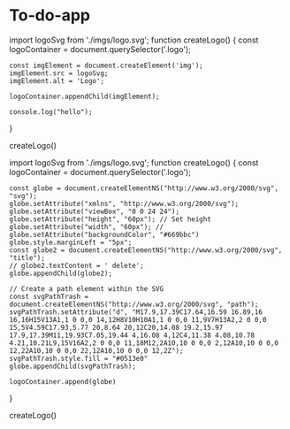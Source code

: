 # To-do-app

import logoSvg from './imgs/logo.svg';
function createLogo() {
    const logoContainer = document.querySelector('.logo');

    const imgElement = document.createElement('img');
    imgElement.src = logoSvg;
    imgElement.alt = 'Logo';

    logoContainer.appendChild(imgElement);

    console.log("hello");

}

createLogo()

import logoSvg from './imgs/logo.svg';
function createLogo() {
    const logoContainer = document.querySelector('.logo');

    const globe = document.createElementNS("http://www.w3.org/2000/svg", "svg");
    globe.setAttribute("xmlns", "http://www.w3.org/2000/svg");
    globe.setAttribute("viewBox", "0 0 24 24");
    globe.setAttribute("height", "60px"); // Set height
    globe.setAttribute("width", "60px"); // 
    globe.setAttribute("backgroundColor", "#669bbc")
    globe.style.marginLeft = "5px";
    const globe2 = document.createElementNS("http://www.w3.org/2000/svg", "title");
    // globe2.textContent = ' delete';
    globe.appendChild(globe2);

    // Create a path element within the SVG
    const svgPathTrash = document.createElementNS("http://www.w3.org/2000/svg", "path");
    svgPathTrash.setAttribute("d", "M17.9,17.39C17.64,16.59 16.89,16 16,16H15V13A1,1 0 0,0 14,12H8V10H10A1,1 0 0,0 11,9V7H13A2,2 0 0,0 15,5V4.59C17.93,5.77 20,8.64 20,12C20,14.08 19.2,15.97 17.9,17.39M11,19.93C7.05,19.44 4,16.08 4,12C4,11.38 4.08,10.78 4.21,10.21L9,15V16A2,2 0 0,0 11,18M12,2A10,10 0 0,0 2,12A10,10 0 0,0 12,22A10,10 0 0,0 22,12A10,10 0 0,0 12,2Z");
    svgPathTrash.style.fill = "#0513e0"
    globe.appendChild(svgPathTrash);

    logoContainer.append(globe)

}

createLogo()